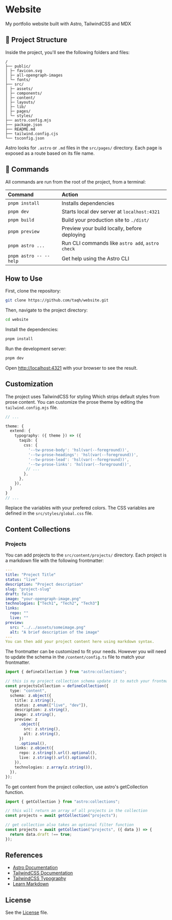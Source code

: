 # Website

My portfolio website built with Astro, TailwindCSS and MDX

## 🚀 Project Structure

Inside the project, you'll see the following folders and files:

```text
/
├── public/
│ ├─ favicon.svg
│ ├─ all-opengraph-images
│ └─ fonts/
├── src/
│ ├─ assets/
│ ├─ components/
│ ├─ content/
│ ├─ layouts/
│ ├─ lib/
│ ├─ pages/
│ └─ styles/
├── astro.config.mjs
├── package.json
├── README.md
├── tailwind.config.cjs
└── tsconfig.json
```

Astro looks for `.astro` or `.md` files in the `src/pages/` directory. Each page is exposed as a route based on its file name.

## 🧞 Commands

All commands are run from the root of the project, from a terminal:

| Command                | Action                                           |
| :--------------------- | :----------------------------------------------- |
| `pnpm install`         | Installs dependencies                            |
| `pnpm dev`             | Starts local dev server at `localhost:4321`      |
| `pnpm build`           | Build your production site to `./dist/`          |
| `pnpm preview`         | Preview your build locally, before deploying     |
| `pnpm astro ...`       | Run CLI commands like `astro add`, `astro check` |
| `pnpm astro -- --help` | Get help using the Astro CLI                     |

## How to Use

First, clone the repository:

```bash
git clone https://github.com/taqh/website.git
```

Then, navigate to the project directory:

```bash
cd website
```

Install the dependencies:

```bash
pnpm install
```

Run the development server:

```bash
pnpm dev
```

Open [http://localhost:4321](http://localhost:4321) with your browser to see the result.

## Customization

The project uses TailwindCSS for styling Which strips default styles from prose content. You can customize the prose theme by editing the `tailwind.config.mjs` file.

```typescript
// ...

theme: {
  extend: {
    typography: ({ theme }) => ({
      taqib: {
        css: {
          '--tw-prose-body': 'hsl(var(--foreground))',
          '--tw-prose-headings': 'hsl(var(--foreground))',
          '--tw-prose-lead': 'hsl(var(--foreground))',
          '--tw-prose-links': 'hsl(var(--foreground))',
         // ...
        },
      },
    }),
  }
}
// ...
```

Replace the variables with your prefered colors. The CSS variables are defined in the `src/styles/global.css` file.

<!-- https://github.com/tailwindlabs/tailwindcss-typography?tab=readme-ov-file#adding-custom-color-themes -->

## Content Collections

### Projects

You can add projects to the `src/content/projects/` directory. Each project is a markdown file with the following frontmatter:

```yaml
---
title: "Project Title"
status: "live"
description: "Project description"
slug: "project-slug"
draft: false
image: "your-opengraph-image.png"
technologies: ["Tech1", "Tech2", "Tech3"]
links:
  repo: ""
  live: ""
preview:
  src: "../../assets/someimage.png"
  alt: "A brief description of the image"
---
You can then add your project content here using markdown syntax.
```

The frontmatter can be customized to fit your needs. However you will need to update the schema in the `/content/config.ts` file to match your frontmatter.

```typescript
import { defineCollection } from "astro:collections";

// this is my project collection schema update it to match your frontmatter
const projectsCollection = defineCollection({
  type: "content",
  schema: z.object({
    title: z.string(),
    status: z.enum(["live", "dev"]),
    description: z.string(),
    image: z.string(),
    preview: z
      .object({
        src: z.string(),
        alt: z.string(),
      })
      .optional(),
    links: z.object({
      repo: z.string().url().optional(),
      live: z.string().url().optional(),
    }),
    technologies: z.array(z.string()),
  }),
});
```

To get content from the project collection, use astro's getCollection function.

```typescript
import { getCollection } from "astro:collections";

// this will return an array of all projects in the collection
const projects = await getCollection("projects");

// get collection also takes an optional filter function
const projects = await getCollection("projects", ({ data }) => {
  return data.draft !== true;
});
```

## References

- [Astro Documentation](https://docs.astro.build/)
- [TailwindCSS Documentation](https://tailwindcss.com/docs)
- [TailwindCSS Typography](https://github.com/tailwindlabs/tailwindcss-typography)
- [Learn Markdown](https://www.markdownguide.org/)

## License

See the [License](LICENSE) file.
